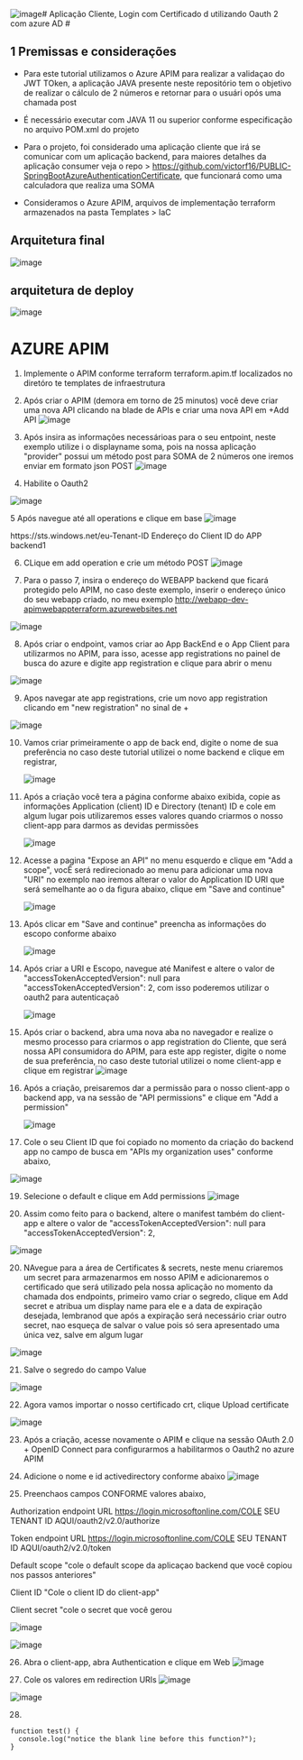 ![image](https://github.com/victorf16/PUBLIC-SpringBootAzureAuthenticationCertificateProvider/assets/28166733/25ee69c8-01b2-4eac-805c-59d3ddb7d25b)# Aplicação Cliente, Login com Certificado d utilizando Oauth 2 com azure AD #

## 1 Premissas e considerações

 * Para este tutorial utilizamos o Azure APIM para realizar a validaçao do JWT TOken, a aplicação JAVA presente neste repositório tem o objetivo de realizar o cálculo de 2 números e retornar para o usuári opós uma chamada post

 * É necessário executar com JAVA 11 ou superior conforme especificação no arquivo POM.xml do projeto

 * Para o projeto, foi considerado uma aplicação cliente que irá se comunicar com um aplicação backend, para maiores detalhes da aplicação consumer veja o repo > https://github.com/victorf16/PUBLIC-SpringBootAzureAuthenticationCertificate, que funcionará como uma calculadora que realiza uma SOMA
  
 * Consideramos o Azure APIM, arquivos de implementação terraform armazenados na pasta Templates > IaC

## Arquitetura final

![image](https://github.com/victorf16/PUBLIC-SpringBootAzureAuthenticationCertificate-/assets/28166733/f4d87fab-ab47-40b3-a6e3-680b58e3ed1c)

## arquitetura de deploy

![image](https://github.com/victorf16/PUBLIC-SpringBootAzureAuthenticationCertificateProvider/assets/28166733/0128246e-f550-4f4b-b4e6-21b756f39b03)

# AZURE APIM
1. Implemente o APIM conforme terraform terraform.apim.tf localizados no diretóro te templates de infraestrutura
2. Após criar o APIM (demora em torno de 25 minutos) você deve criar uma nova API clicando na blade de APIs e criar uma nova API em +Add API ![image](https://github.com/victorf16/PUBLIC-SpringBootAzureAuthenticationCertificateProvider/assets/28166733/74eb6831-ecf0-458a-b8a9-3df010268900)

3. Após insira as informações necessárioas para o seu entpoint, neste exemplo utilize i o displayname soma, pois na nossa aplicação "provider" possui um método post para SOMA de 2 números one iremos enviar em formato json POST
 ![image](https://github.com/victorf16/PUBLIC-SpringBootAzureAuthenticationCertificateProvider/assets/28166733/cc8d2fc2-07aa-452d-91e7-47d2e1c09875)


4. Habilite o Oauth2
   
![image](https://github.com/victorf16/PUBLIC-SpringBootAzureAuthenticationCertificateProvider/assets/28166733/e53af5cd-91c8-44ab-9884-e1059f7e2c56)

5 Após navegue até all operations e clique em base 
![image](https://github.com/victorf16/PUBLIC-SpringBootAzureAuthenticationCertificateProvider/assets/28166733/1fa7a428-b292-4f31-bdb1-27ea8b540b4c)


<!-- 

    IMPORTANT: 

    - Policy elements can appear only within the <inbound>, <outbound>, <backend> section elements. 

    - To apply a policy to the incoming request (before it is forwarded to the backend service), place a corresponding policy element within the <inbound> section element. 

    - To apply a policy to the outgoing response (before it is sent back to the caller), place a corresponding policy element within the <outbound> section element. 

    - To add a policy, place the cursor at the desired insertion point and select a policy from the sidebar. 

    - To remove a policy, delete the corresponding policy statement from the policy document. 

    - Position the <base> element within a section element to inherit all policies from the corresponding section element in the enclosing scope. 

    - Remove the <base> element to prevent inheriting policies from the corresponding section element in the enclosing scope. 

    - Policies are applied in the order of their appearance, from the top down. 

    - Comments within policy elements are not supported and may disappear. Place your comments between policy elements or at a higher level scope. 

-->

<policies>
    <inbound>
        <base />
        <authentication-certificate thumbprint="A0C8F954707B196CE31F474ADD0A1FD01AE97567" />
        <validate-jwt header-name="Authorization" failed-validation-httpcode="401" failed-validation-error-message="Unauthorized. Access token is missing or invalid.">
            <openid-config url="https://login.microsoftonline.com/Seu-Tenant/v2.0/.well-known/openid-configuration" />
            <issuers>
                <issuer>https://sts.windows.net/eu-Tenant-ID</issuer>
            </issuers>
            <required-claims>
                <claim name="aud">
                    <value>Endereço do Client ID do APP backend1</value>
                </claim>
            </required-claims>
        </validate-jwt>
    </inbound>
    <backend>
        <base />
    </backend>
    <outbound>
        <base />
    </outbound>
    <on-error>
        <base />
    </on-error>
</policies>


6. CLique em add operation e crie um método POST 
 ![image](https://github.com/victorf16/PUBLIC-SpringBootAzureAuthenticationCertificateProvider/assets/28166733/a4930f3e-8d7a-48b8-a4bf-247eee4c2862)

7. Para o passo 7, insira o endereço do WEBAPP backend que ficará protegido pelo APIM, no  caso deste exemplo, inserir o endereço único do seu webapp criado, no meu exemplo http://webapp-dev-apimwebappterraform.azurewebsites.net
  
![image](https://github.com/victorf16/PUBLIC-SpringBootAzureAuthenticationCertificateProvider/assets/28166733/0f7dce0b-8180-414d-9be1-2859e72d8af6)

8. Após criar o endpoint, vamos criar ao App BackEnd e o App Client para utilizarmos no APIM, para isso, acesse app registrations no painel de busca do azure e digite app registration e clique para abrir o menu 

 ![image](https://github.com/victorf16/PUBLIC-SpringBootAzureAuthenticationCertificateProvider/assets/28166733/2111a384-21fa-4624-8574-7768bafe6627)

9. Apos navegar ate app registrations, crie um novo app registration clicando em "new registration" no sinal de + 

![image](https://github.com/victorf16/PUBLIC-SpringBootAzureAuthenticationCertificateProvider/assets/28166733/50bf2066-9e79-41cd-92ba-e4bec1a635b0)  


10. Vamos criar primeiramente o app de back end,  digite o nome de sua preferência no caso deste tutorial utilizei o nome backend e clique em registrar,

     ![image](https://github.com/victorf16/PUBLIC-SpringBootAzureAuthenticationCertificateProvider/assets/28166733/ce444cb5-4c31-4bed-afe1-9c509c399925)
       


11. Após a criação você tera a página conforme abaixo exibida, copie as informações Application (client) ID e Directory (tenant) ID e cole em algum lugar pois utilizaremos esses valores quando criarmos o nosso client-app para darmos as devidas permissões

 
    ![image](https://github.com/victorf16/PUBLIC-SpringBootAzureAuthenticationCertificateProvider/assets/28166733/2e4a0f45-9dd1-49ff-96b6-0e2b877cb29c)


12. Acesse a pagina "Expose an API" no menu esquerdo e clique em "Add a scope", vocÊ será redirecionado ao menu para adicionar uma nova "URI" no exemplo nao iremos alterar o valor do Application ID URI que será semelhante ao o da figura abaixo, clique em "Save and continue"

    ![image](https://github.com/victorf16/PUBLIC-SpringBootAzureAuthenticationCertificateProvider/assets/28166733/99cc6522-5198-4a03-b16c-faeb9c1c4829)
    
13. Após clicar em "Save and continue" preencha as informações do escopo conforme abaixo

    ![image](https://github.com/victorf16/PUBLIC-SpringBootAzureAuthenticationCertificateProvider/assets/28166733/16fd37b7-f387-4e33-99ef-eddcc485cb5f)

14. Após criar a URI e Escopo, navegue até Manifest e altere o valor de "accessTokenAcceptedVersion": null para "accessTokenAcceptedVersion": 2,
    com isso poderemos utilizar o oauth2 para autenticaçaõ

    ![image](https://github.com/victorf16/PUBLIC-SpringBootAzureAuthenticationCertificateProvider/assets/28166733/531f0785-2c13-47e7-bfa6-9ac286ad4578)


16. Após criar o backend, abra uma nova aba no navegador e realize o mesmo processo para criarmos o app registration do Cliente, que será nossa API consumidora do APIM, para este app register, digite o nome de sua preferência, no caso deste tutorial utilizei o nome client-app e clique em registrar
    ![image](https://github.com/victorf16/PUBLIC-SpringBootAzureAuthenticationCertificateProvider/assets/28166733/58bb97ae-b681-45b8-aa65-019b05d61514)


17. Após a criação, preisaremos dar a permissão para o nosso client-app o backend app, va na sessão de "API permissions" e clique em "Add a permission"

    ![image](https://github.com/victorf16/PUBLIC-SpringBootAzureAuthenticationCertificateProvider/assets/28166733/e4930ea1-5eb0-4cfd-ac47-a2d77fb0b890)

18. Cole o seu Client ID que foi copiado no momento da criação do backend app no campo de busca em "APIs my organization uses" conforme abaixo, 

![image](https://github.com/victorf16/PUBLIC-SpringBootAzureAuthenticationCertificateProvider/assets/28166733/1cbc7cc4-c19e-4663-850f-2be63cbf4637)

  
19. Selecione o default e clique em Add permissions
![image](https://github.com/victorf16/PUBLIC-SpringBootAzureAuthenticationCertificateProvider/assets/28166733/1fe20053-b8f1-44ac-989e-854c30c71ea4)

20. Assim como feito para o backend, altere o manifest também do client-app e altere o valor de "accessTokenAcceptedVersion": null para "accessTokenAcceptedVersion": 2,

 ![image](https://github.com/victorf16/PUBLIC-SpringBootAzureAuthenticationCertificateProvider/assets/28166733/2f51049a-daba-4f7f-b48b-292754a50525)


20. NAvegue para a área de Certificates & secrets, neste menu criaremos um secret para armazenarmos em nosso APIM e adicionaremos o certificado que será utilizado pela nossa aplicação no momento da chamada dos endpoints, primeiro vamo criar o segredo, clique em Add secret e atribua um display name para ele e a data de expiração desejada, lembranod que após a expiração será necessário criar outro secret, nao esqueça de salvar o value pois só sera apresentado uma única vez, salve em algum lugar

![image](https://github.com/victorf16/PUBLIC-SpringBootAzureAuthenticationCertificateProvider/assets/28166733/f6ec84e1-2da8-489a-8161-f19176473e77)

21. Salve o segredo do campo Value

![image](https://github.com/victorf16/PUBLIC-SpringBootAzureAuthenticationCertificateProvider/assets/28166733/2ac1340e-99cd-44fa-8a98-ed69fcd7d740)

22. Agora vamos importar o nosso certificado crt, clique Upload certificate

![image](https://github.com/victorf16/PUBLIC-SpringBootAzureAuthenticationCertificateProvider/assets/28166733/335eef0e-9748-42a9-8021-8709a8c672cd)


23. Após a criação, acesse novamente o APIM e clique na sessão  OAuth 2.0 + OpenID Connect para configurarmos a habilitarmos o Oauth2 no azure APIM
    

24. Adicione o nome e id activedirectory conforme abaixo
![image](https://github.com/victorf16/PUBLIC-SpringBootAzureAuthenticationCertificateProvider/assets/28166733/61b8787d-fe63-4d93-87f3-31358dd83840)

25. Preenchaos campos CONFORME valores abaixo,
 
 Authorization endpoint URL
 https://login.microsoftonline.com/COLE SEU TENANT ID AQUI/oauth2/v2.0/authorize

 Token endpoint URL
 https://login.microsoftonline.com/COLE SEU TENANT ID AQUI/oauth2/v2.0/token

 Default scope 
 "cole o default scope da aplicaçao backend que você copiou nos passos anteriores"

 Client ID
 "Cole o client ID do client-app"

 Client secret
 "cole o secret que você gerou
 
![image](https://github.com/victorf16/PUBLIC-SpringBootAzureAuthenticationCertificateProvider/assets/28166733/f515cbd0-f225-404d-98d6-cc7deae2df6a)

![image](https://github.com/victorf16/PUBLIC-SpringBootAzureAuthenticationCertificateProvider/assets/28166733/832b8fc6-8266-4a99-93de-7994f45720a6)

26. Abra o client-app, abra Authentication e clique em Web 
![image](https://github.com/victorf16/PUBLIC-SpringBootAzureAuthenticationCertificateProvider/assets/28166733/4dbd9343-63c8-421a-af16-ffcb54c090ed)

27. Cole os valores em redirection URIs
![image](https://github.com/victorf16/PUBLIC-SpringBootAzureAuthenticationCertificateProvider/assets/28166733/08f2700a-448e-4f94-a01b-22a2056a00ec)

![image](https://github.com/victorf16/PUBLIC-SpringBootAzureAuthenticationCertificateProvider/assets/28166733/7d293487-3b2d-438d-b1e9-e362ffce4c13)

28. 

```
function test() {
  console.log("notice the blank line before this function?");
}
```


